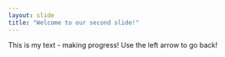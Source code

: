 ```yaml
---
layout: slide
title: "Welcome to our second slide!"
---
```

This is my text - making progress!
Use the left arrow to go back!
